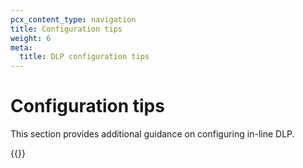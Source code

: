 ```yaml
---
pcx_content_type: navigation
title: Configuration tips
weight: 6
meta:
  title: DLP configuration tips
---
```


# Configuration tips

This section provides additional guidance on configuring in-line DLP.

{{<directory-listing>}}
